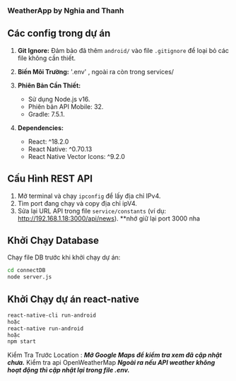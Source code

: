 ### WeatherApp by Nghia and Thanh

## Các config trong dự án

1. **Git Ignore:**
   Đảm bảo đã thêm `android/` vào file `.gitignore` để loại bỏ các file không cần thiết.

2. **Biến Môi Trường:**
'.env' , ngoài ra còn trong services/

3. **Phiên Bản Cần Thiết:**
   - Sử dụng Node.js v16.
   - Phiên bản API Mobile: 32.
   - Gradle: 7.5.1.

4. **Dependencies:**
   - React: ^18.2.0
   - React Native: ^0.70.13
   - React Native Vector Icons: ^9.2.0

## Cấu Hình REST API

1. Mở terminal và chạy `ipconfig` để lấy địa chỉ IPv4.
2. Tìm port đang chạy và copy địa chỉ ipV4.
3. Sửa lại URL API trong file `service/constants` (ví dụ: http://192.168.1.18:3000/api/news).
**nhớ giữ lại port 3000 nha
## Khởi Chạy Database
Chạy file DB trước khi khởi chạy dự án:
```bash
cd connectDB
node server.js
```
## Khởi Chạy dự án react-native

```bash
react-native-cli run-android
hoặc
react-native run-android
hoặc
npm start
```

Kiểm Tra Trước Location :
***Mở Google Maps để kiểm tra xem đã cập nhật chưa.***
Kiểm tra api OpenWeatherMap
***Ngoài ra nếu API weather không hoạt động thì cập nhật lại trong file .env.***




